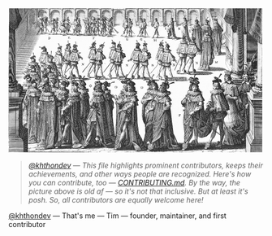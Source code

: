 <img src="../../assets/community.png" width="500" alt="Community">

> _[@khthondev](https://github.com/khthondev) — This file highlights prominent contributors, keeps their achievements, and other ways people are recognized. Here's how you can contribute, too — [CONTRIBUTING.md](CONTRIBUTING.md). By the way, the picture above is old af — so it's not that inclusive. But at least it's posh. So, all contributors are equally welcome here!_

[@khthondev](https://github.com/khthondev/edupunk-os) — That's me — Tim — founder, maintainer, and first contributor